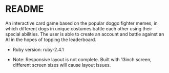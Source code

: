 # README

An interactive card game based on the popular doggo fighter memes, in which different dogs in unique costumes battle each other using their special abilities. The user is able to create an account and battle against an AI in the hopes of topping the leaderboard.

* Ruby version: ruby-2.4.1

* Note: Responsive layout is not complete. Built with 13inch screen, different screen sizes will cause layout issues.
